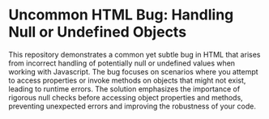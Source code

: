 # Uncommon HTML Bug: Handling Null or Undefined Objects

This repository demonstrates a common yet subtle bug in HTML that arises from incorrect handling of potentially null or undefined values when working with Javascript. The bug focuses on scenarios where you attempt to access properties or invoke methods on objects that might not exist, leading to runtime errors.  The solution emphasizes the importance of rigorous null checks before accessing object properties and methods, preventing unexpected errors and improving the robustness of your code.